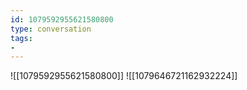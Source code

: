 ```yaml
---
id: 1079592955621580800
type: conversation
tags:
- 
---
```

![[1079592955621580800]]
![[1079646721162932224]]

